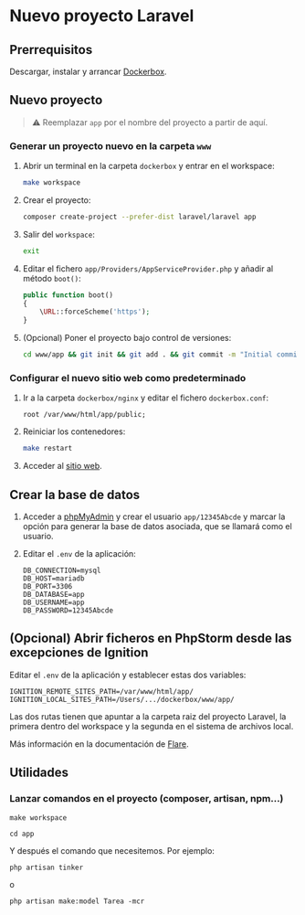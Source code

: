 # Nuevo proyecto Laravel

## Prerrequisitos

Descargar, instalar y arrancar [Dockerbox](https://github.com/egibide/dockerbox).

## Nuevo proyecto

> :warning: Reemplazar `app` por el nombre del proyecto a partir de aquí.

### Generar un proyecto nuevo en la carpeta `www`

1. Abrir un terminal en la carpeta `dockerbox` y entrar en el workspace:

    ```bash
    make workspace
    ```

2. Crear el proyecto:

    ```bash
    composer create-project --prefer-dist laravel/laravel app
    ```

3. Salir del `workspace`:

    ```bash
    exit
    ```

4. Editar el fichero `app/Providers/AppServiceProvider.php` y añadir al método `boot()`:

    ```php
    public function boot()
    {
        \URL::forceScheme('https');
    }    
    ```

5. (Opcional) Poner el proyecto bajo control de versiones:

    ```bash
    cd www/app && git init && git add . && git commit -m "Initial commit" && cd ../..
    ```

### Configurar el nuevo sitio web como predeterminado

1. Ir a la carpeta `dockerbox/nginx` y editar el fichero `dockerbox.conf`:

    ```
    root /var/www/html/app/public;
    ```

2. Reiniciar los contenedores:

    ```bash
    make restart
    ```

3. Acceder al [sitio web](https://dockerbox.test).

## Crear la base de datos

1. Acceder a [phpMyAdmin](https://phpmyadmin.dockerbox.test) y crear el usuario `app/12345Abcde` y marcar la opción para generar la base de datos asociada, que se llamará como el usuario.

2. Editar el `.env` de la aplicación:

    ```
    DB_CONNECTION=mysql
    DB_HOST=mariadb
    DB_PORT=3306
    DB_DATABASE=app
    DB_USERNAME=app
    DB_PASSWORD=12345Abcde
    ```

## (Opcional) Abrir ficheros en PhpStorm desde las excepciones de Ignition

Editar el `.env` de la aplicación y establecer estas dos variables:

```
IGNITION_REMOTE_SITES_PATH=/var/www/html/app/
IGNITION_LOCAL_SITES_PATH=/Users/.../dockerbox/www/app/
```
    
Las dos rutas tienen que apuntar a la carpeta raiz del proyecto Laravel, la primera dentro del workspace y la segunda en el sistema de archivos local.

Más información en la documentación de [Flare](https://flareapp.io/docs/ignition-for-laravel/configuration).
    
## Utilidades

### Lanzar comandos en el proyecto (composer, artisan, npm...)

```
make workspace

cd app
```

Y después el comando que necesitemos. Por ejemplo:

```
php artisan tinker
```

o

```
php artisan make:model Tarea -mcr
```
